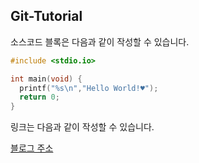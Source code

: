 ## Git-Tutorial

소스코드 블록은 다음과 같이 작성할 수 있습니다.

```c
#include <stdio.io>

int main(void) {
  printf("%s\n","Hello World!♥");
  return 0;
}
```

링크는 다음과 같이 작성할 수 있습니다.

[블로그 주소](https://blog.naver.com/sinaburokim8725)
